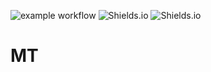 ![example workflow](https://github.com/rafoch/MT/actions/workflows/dotnet.yml/badge.svg)
![Shields.io](https://img.shields.io/nuget/v/MultiTenancy.Core?color=dd&label=MultiTenancy.Core)
![Shields.io](https://img.shields.io/nuget/dt/MultiTenancy.Core?label=downloads)
# MT

